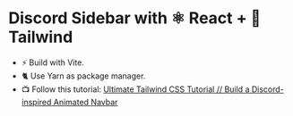 # Discord Sidebar with ⚛️ React + 🎐 Tailwind
- ⚡ Build with Vite.
- 🐈 Use Yarn as package manager.
- 📺 Follow this tutorial: [Ultimate Tailwind CSS Tutorial // Build a Discord-inspired Animated Navbar](https://www.youtube.com/watch?v=mr15Xzb1Ook)